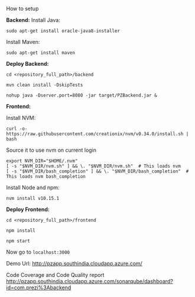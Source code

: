 How to setup

**Backend:**
Install Java:

`sudo apt-get install oracle-java8-installer`

Install Maven:

`sudo apt-get install maven`

**Deploy Backend:**

`cd <repository_full_path>/backend`

`mvn clean install -DskipTests`

`nohup java -Dserver.port=8080 -jar target/PZBackend.jar &`

**Frontend:**

Install NVM:

`curl -o- https://raw.githubusercontent.com/creationix/nvm/v0.34.0/install.sh | bash`

Source it to use nvm on current login

```
export NVM_DIR="$HOME/.nvm"
[ -s "$NVM_DIR/nvm.sh" ] && \. "$NVM_DIR/nvm.sh"  # This loads nvm
[ -s "$NVM_DIR/bash_completion" ] && \. "$NVM_DIR/bash_completion"  # This loads nvm bash_completion
```
Install Node and npm:

`nvm install v10.15.1`

**Deploy Frontend:**

`cd <repository_full_path>/frontend`

`npm install`

`npm start`

Now go to `localhost:3000`




Demo Url:
http://pzapp.southindia.cloudapp.azure.com/

Code Coverage and Code Quality report
http://pzapp.southindia.cloudapp.azure.com/sonarqube/dashboard?id=com.prezi%3Abackend
